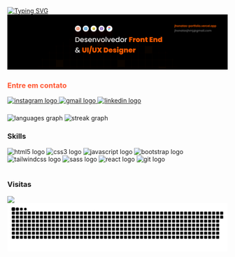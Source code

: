 <a href="https://git.io/typing-svg"><img src="https://readme-typing-svg.herokuapp.com?font=Titillium+Web&weight=700&size=26&pause=1000&color=FF5C00&background=6BFF6300&random=false&width=435&lines=Seja+bem+vindo(a)+ao+meu+perfil+%F0%9F%91%8B" alt="Typing SVG" /></a>
<img src="./imgs/Github.svg"  width="full" />

<h3 align="left"  style="color: #FF5733;" >Entre em contato</h3>
<div align="left">
  <a href="https://www.instagram.com/jhookkj/" target="_blank">
    <img src="https://img.shields.io/static/v1?message=Instagram&logo=instagram&label=&color=E4405F&logoColor=white&labelColor=&style=for-the-badge" height="28" alt="instagram logo"  />
  </a>
  <a href="mailto:jhonatasjhmj@gmail.com" target="_blank">
    <img src="https://img.shields.io/static/v1?message=Gmail&logo=gmail&label=&color=D14836&logoColor=white&labelColor=&style=for-the-badge" height="28" alt="gmail logo"  />
  </a>
  <a href="https://www.linkedin.com/in/jhonatas-micael-jacometto/" target="_blank">
    <img src="https://img.shields.io/static/v1?message=LinkedIn&logo=linkedin&label=&color=0077B5&logoColor=white&labelColor=&style=for-the-badge" height="28" alt="linkedin logo"  />
  </a>
</div>

###

<div align="left">
  <img src="https://github-readme-stats.vercel.app/api/top-langs?username=JhonatasMJ&locale=en&hide_title=false&layout=compact&card_width=320&langs_count=5&theme=dracula&hide_border=false" height="150" alt="languages graph"  />
  <img src="https://streak-stats.demolab.com?user=JhonatasMJ&locale=en&mode=daily&theme=dracula&hide_border=false&border_radius=5" height="150" alt="streak graph"  />
</div>


<h3 align="left">Skills</h3>


<div align="left">
  <img src="https://img.shields.io/badge/HTML5-E34F26?logo=html5&logoColor=white&style=for-the-badge" height="30" alt="html5 logo"  />

  <img src="https://img.shields.io/badge/CSS3-1572B6?logo=css3&logoColor=white&style=for-the-badge" height="30" alt="css3 logo"  />

  <img src="https://img.shields.io/badge/JavaScript-F7DF1E?logo=javascript&logoColor=black&style=for-the-badge" height="30" alt="javascript logo"  />

  <img src="https://img.shields.io/badge/Bootstrap-7952B3?logo=bootstrap&logoColor=white&style=for-the-badge" height="30" alt="bootstrap logo"  />

  <img src="https://img.shields.io/badge/Tailwind CSS-06B6D4?logo=tailwindcss&logoColor=black&style=for-the-badge" height="30" alt="tailwindcss logo"  />
  
  <img src="https://img.shields.io/badge/Sass-CC6699?logo=sass&logoColor=black&style=for-the-badge" height="30" alt="sass logo"  />
    <img src="https://img.shields.io/badge/React-1E90FF?logo=react&logoColor=black&style=for-the-badge" height="30" alt="react logo"  />
      <img src="https://img.shields.io/badge/Git-F07032?logo=git&logoColor=white&style=for-the-badge" height="30" alt="git logo"  />
</div>
<br>



<h3 style=color:" align="left">Visitas</h3>
<img align="left" src="https://profile-counter.glitch.me/JhonatasMJ/count.svg?"  />


<img src="https://raw.githubusercontent.com/JhonatasMJ/JhonatasMJ/output/snake.svg" alt="Snake animation" />


###
